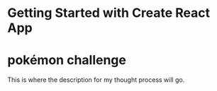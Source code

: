 # Getting Started with Create React App

# pokémon challenge
This is where the description for my thought process will go.
